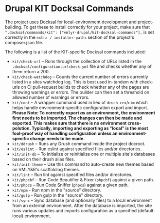 # Drupal KIT Docksal Commands
The project uses [Docksal](https://docksal.io/) for local-environment
development and project-building. To get these to install correctly for
your project, make sure that
`".docksal/commands/kit": ["vmlyr-drupal/kit-docksal-commands"],` is set
correctly in the `extra / installer-paths` section of the project's
composer.json file.

 The following is a list of the KIT-specific Docksal commands included:
 - `kit/check-url` – Runs through the collection of URLs listed in the
 `.docksal/configuration.urlcheck.yml` file and checks whether any of
 them return a 200.
 - `kit/check-watchdog` – Counts the current number of errors currently
 listed in a sites watchdog log. This is best used in-tandem with
 check-urls on CI pull-request builds to check whether any of the pages
 are throwing warnings or errors. The builder can then set a threshold
 on allowed number of warnings or errors.
 - `kit/conf` – A wrapper command used in lieu of `drush cex`/`cim`
 which helps handle environment-specific configuration export and import.
 **Please Note: To correctly export _as_ an environment, the environment
 first needs to be imported. The changes can then be made and exported.
 This makes sure that there is no environment cross-polution. Typically,
 importing and exporting as "local" is the most fool-proof way of
 handling configuration unless an environment-specific change needs to
 be made.**
 - `kit/ddrush` – Runs any Drush command inside the project docroot.
 - `kit/eslint` – Run eslint against specified files and/or directories.
 - `kit/init-db` – To initialize or reinitialize one or multiple site's
  databases based on their drush alias files.
 - `kit/init-theme` – Use this command to auto-create new themes based
 on VMLY&R's scaffolding themes.
 - `kit/lint` – Run lint against specified files and/or directories.
 - `kit/phpcbf` – Run Code Beautifier & Fixer (`phpcbf`) against a given
 path.
 - `kit/phpcs` – Run Code Sniffer (`phpcs`) against a given path.
 - `kit/npm` - Run npm in the "source" directory.
 - `kit/gulp` - Run gulp in the "source" directory.
 - `kit/sync` – Sync database (and optionally files) to a local
 environment from an external environment. After the database is
 imported, the site runs various updates and imports configuration as a
 specified (default: local) environment.
